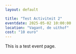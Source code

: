 ```yaml
---
layout: default

title: "Test Activiteit 2"
eventdate: 2025-05-02 10:00:00
location: "Vagant, de uithof"
cost: "10 euro"
---
```


This is a test event page.
